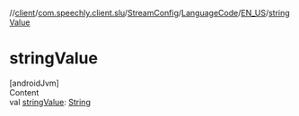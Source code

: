 //[client](../../../../index.md)/[com.speechly.client.slu](../../../index.md)/[StreamConfig](../../index.md)/[LanguageCode](../index.md)/[EN_US](index.md)/[stringValue](string-value.md)



# stringValue  
[androidJvm]  
Content  
val [stringValue](string-value.md): [String](https://kotlinlang.org/api/latest/jvm/stdlib/kotlin/-string/index.html)  



